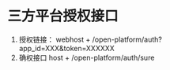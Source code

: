 # 三方平台授权接口

1. 授权链接： webhost + /open-platform/auth?app_id=XXX&token=XXXXXX
2. 确权接口 host + /open-platform/auth/sure